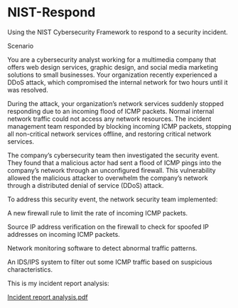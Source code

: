 # NIST-Respond
Using the NIST Cybersecurity Framework to respond to a security incident.

Scenario

You are a cybersecurity analyst working for a multimedia company that offers web design services, graphic design, and social media marketing solutions to small businesses. Your organization recently experienced a DDoS attack, which compromised the internal network for two hours until it was resolved.

During the attack, your organization’s network services suddenly stopped responding due to an incoming flood of ICMP packets. Normal internal network traffic could not access any network resources. The incident management team responded by blocking incoming ICMP packets, stopping all non-critical network services offline, and restoring critical network services. 

The company’s cybersecurity team then investigated the security event. They found that a malicious actor had sent a flood of ICMP pings into the company’s network through an unconfigured firewall. This vulnerability allowed the malicious attacker to overwhelm the company’s network through a distributed denial of service (DDoS) attack. 

To address this security event, the network security team implemented: 

A new firewall rule to limit the rate of incoming ICMP packets.

Source IP address verification on the firewall to check for spoofed IP addresses on incoming ICMP packets.

Network monitoring software to detect abnormal traffic patterns.

An IDS/IPS system to filter out some ICMP traffic based on suspicious characteristics.

This is my incident report analysis:
 
[Incident report analysis.pdf](https://github.com/user-attachments/files/19064321/Incident.report.analysis.pdf)
